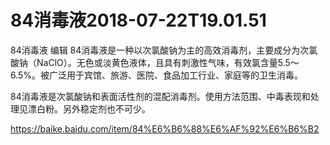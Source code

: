 84消毒液2018-07-22T19.01.51
========================

84消毒液 编辑
84消毒液是一种以次氯酸钠为主的高效消毒剂，主要成分为次氯酸钠（NaClO）。无色或淡黄色液体，且具有刺激性气味，有效氯含量5.5～6.5%。被广泛用于宾馆、旅游、医院、食品加工行业、家庭等的卫生消毒。

84消毒液是次氯酸钠和表面活性剂的混配消毒剂。使用方法范围、中毒表现和处理见漂白粉。另外稳定剂也不可少。

https://baike.baidu.com/item/84%E6%B6%88%E6%AF%92%E6%B6%B2